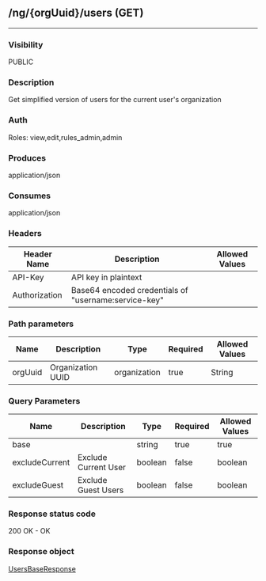## /ng/{orgUuid}/users (GET)
---
### Visibility
PUBLIC
### Description
Get simplified version of users for the current user&#x27;s organization
### Auth
Roles: view,edit,rules_admin,admin
### Produces
application/json
### Consumes
application/json
### Headers
| Header Name | Description | Allowed Values |
| ----------- | ----------- | ----------- |
| API-Key | API key in plaintext |  |
| Authorization | Base64 encoded credentials of &quot;username:service-key&quot; |  |
### Path parameters
| Name | Description | Type | Required | Allowed Values |
| ----------- | ----------- | ----------- | ----------- | ----------- |
| orgUuid | Organization UUID | organization | true | String |
### Query Parameters
| Name | Description | Type | Required | Allowed Values |
| ----------- | ----------- | ----------- | ----------- | ----------- |
| base |  | string | true | true |
| excludeCurrent | Exclude Current User | boolean | false | boolean |
| excludeGuest | Exclude Guest Users | boolean | false | boolean |
### Response status code
200 OK - OK
### Response object
[UsersBaseResponse](<../../objects/UsersBaseResponse.md>)
